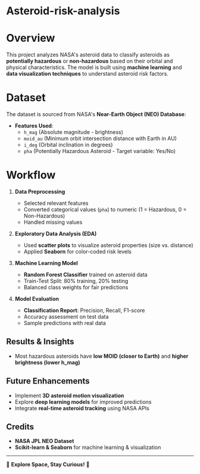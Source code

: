 # Asteroid-risk-analysis

# Overview
This project analyzes NASA's asteroid data to classify asteroids as **potentially hazardous** or **non-hazardous** based on their orbital and physical characteristics. The model is built using **machine learning** and **data visualization techniques** to understand asteroid risk factors.

# Dataset
The dataset is sourced from NASA's **Near-Earth Object (NEO) Database**:
- **Features Used**:
  - `h_mag` (Absolute magnitude - brightness)
  - `moid_au` (Minimum orbit intersection distance with Earth in AU)
  - `i_deg` (Orbital inclination in degrees)
  - `pha` (Potentially Hazardous Asteroid - Target variable: Yes/No)

# Workflow
1. **Data Preprocessing**
   - Selected relevant features
   - Converted categorical values (`pha`) to numeric (1 = Hazardous, 0 = Non-Hazardous)
   - Handled missing values
   
2. **Exploratory Data Analysis (EDA)**
   - Used **scatter plots** to visualize asteroid properties (size vs. distance)
   - Applied **Seaborn** for color-coded risk levels

3. **Machine Learning Model**
   - **Random Forest Classifier** trained on asteroid data
   - Train-Test Split: 80% training, 20% testing
   - Balanced class weights for fair predictions

4. **Model Evaluation**
   - **Classification Report**: Precision, Recall, F1-score
   - Accuracy assessment on test data
   - Sample predictions with real data


## Results & Insights
- Most hazardous asteroids have **low MOID (closer to Earth)** and **higher brightness (lower h_mag)**

## Future Enhancements
- Implement **3D asteroid motion visualization**
- Explore **deep learning models** for improved predictions
- Integrate **real-time asteroid tracking** using NASA APIs

## Credits
- **NASA JPL NEO Dataset**
- **Scikit-learn & Seaborn** for machine learning & visualization

---
🔭 **Explore Space, Stay Curious!** 🚀
